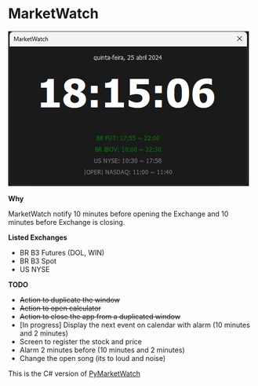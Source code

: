 # MarketWatch

<img src="./_extras/screen.png">


__Why__


MarketWatch notify 10 minutes before opening the Exchange and 10 minutes before Exchange is closing.



__Listed Exchanges__

- BR B3 Futures (DOL, WIN)
- BR B3 Spot
- US NYSE



__TODO__

- ~~Action to duplicate the window~~
- ~~Action to open calculator~~
- ~~Action to close the app from a duplicated window~~
- [In progress] Display the next event on calendar with alarm (10 minutes and 2 minutes)
- Screen to register the stock and price
- Alarm 2 minutes before (10 minutes and 2 minutes)
- Change the open song (its to loud and noise)



This is the C# version of [PyMarketWatch](https://github.com/mangar/PyMarketWatch)

